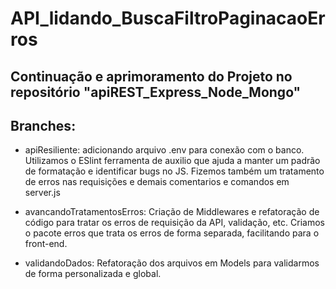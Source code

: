 # API_lidando_BuscaFiltroPaginacaoErros

## Continuação e aprimoramento do Projeto no repositório "apiREST_Express_Node_Mongo"

## Branches:

- apiResiliente: adicionando arquivo .env para conexão com o banco. Utilizamos o ESlint ferramenta de auxilio que ajuda a manter um padrão de formatação e identificar bugs no JS. Fizemos também um tratamento de erros nas requisições e demais comentarios e comandos em server.js

- avancandoTratamentosErros: Criação de Middlewares e refatoração de código para tratar os erros de requisição da API, validação, etc. Criamos o pacote erros que trata os erros de forma separada, facilitando para o front-end.

- validandoDados: Refatoração dos arquivos em Models para validarmos de forma personalizada e global.
